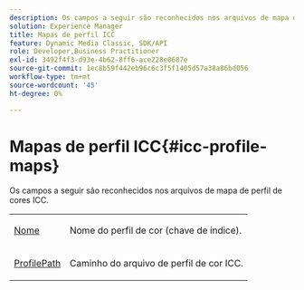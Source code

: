 ```yaml
---
description: Os campos a seguir são reconhecidos nos arquivos de mapa de perfil de cores ICC.
solution: Experience Manager
title: Mapas de perfil ICC
feature: Dynamic Media Classic, SDK/API
role: Developer,Business Practitioner
exl-id: 3492f4f3-d93e-4b62-8ff6-ace228e0687e
source-git-commit: 1ec8b59f442eb96c6c3f5f1405d57a38a86bd056
workflow-type: tm+mt
source-wordcount: '45'
ht-degree: 0%

---
```


# Mapas de perfil ICC{#icc-profile-maps}

Os campos a seguir são reconhecidos nos arquivos de mapa de perfil de cores ICC.

<table id="simpletable_91C7631EE91141DCB6EE70441BC724A9"> 
 <tr class="strow"> 
  <td class="stentry"> <p><span class="codeph"> <a href="../../../../../../is-api/image-catalog/image-serving-api-ref/c-image-catalog-reference/c-icc-profile-map-reference/r-name-icc.md#reference-9e7d3c8e35434981a3dfac66b8946cbe" type="reference" format="dita" scope="local"> Nome</a></span> </p></td> 
  <td class="stentry"> <p>Nome do perfil de cor (chave de índice). </p></td> 
 </tr> 
 <tr class="strow"> 
  <td class="stentry"> <p><span class="codeph"> <a href="../../../../../../is-api/image-catalog/image-serving-api-ref/c-image-catalog-reference/c-icc-profile-map-reference/r-profilepath-icc.md#reference-d0db8b059a60437992fe1ae35761cb95" type="reference" format="dita" scope="local"> ProfilePath</a></span> </p> </td> 
  <td class="stentry"> <p>Caminho do arquivo de perfil de cor ICC. </p></td> 
 </tr> 
</table>
